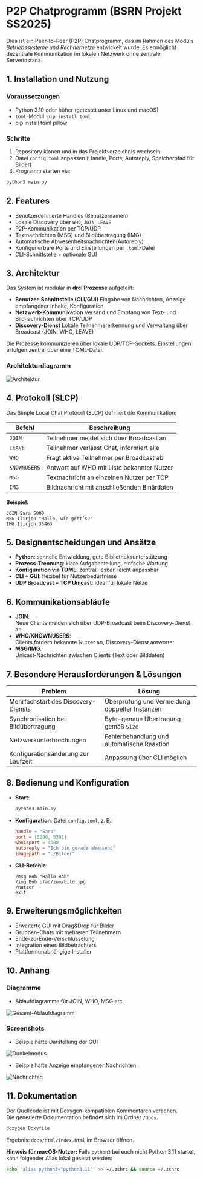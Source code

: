 # P2P Chatprogramm (BSRN Projekt SS2025)

Dies ist ein Peer-to-Peer (P2P) Chatprogramm, das im Rahmen des Moduls *Betriebssysteme und Rechnernetze* entwickelt wurde. Es ermöglicht dezentrale Kommunikation im lokalen Netzwerk ohne zentrale Serverinstanz.

## 1. Installation und Nutzung

### Voraussetzungen

- Python 3.10 oder höher (getestet unter Linux und macOS)
- `toml`-Modul: `pip install toml`
- pip install toml pillow

### Schritte

1. Repository klonen und in das Projektverzeichnis wechseln
2. Datei `config.toml` anpassen (Handle, Ports, Autoreply, Speicherpfad für Bilder)
3. Programm starten via:

```bash
python3 main.py
```

## 2. Features

- Benutzerdefinierte Handles (Benutzernamen)
- Lokale Discovery über `WHO`, `JOIN`, `LEAVE`
- P2P-Kommunikation per TCP/UDP
- Textnachrichten (MSG) und Bildübertragung (IMG)
- Automatische Abwesenheitsnachrichten(Autoreply) 
- Konfigurierbare Ports und Einstellungen per `.toml`-Datei
- CLI-Schnittstelle + optionale GUI


## 3. Architektur

Das System ist modular in **drei Prozesse** aufgeteilt:

- **Benutzer-Schnittstelle (CLI/GUI)** 
  Eingabe von Nachrichten, Anzeige empfangener Inhalte, Konfiguration
- **Netzwerk-Kommunikation** 
  Versand und Empfang von Text- und Bildnachrichten über TCP/UDP
- **Discovery-Dienst** 
  Lokale Teilnehmererkennung und Verwaltung über Broadcast (JOIN, WHO, LEAVE)

Die Prozesse kommunizieren über lokale UDP/TCP-Sockets. Einstellungen erfolgen zentral über eine TOML-Datei.

### Architekturdiagramm

![Architektur](docs/Architektur.png)

## 4. Protokoll (SLCP)

Das Simple Local Chat Protocol (SLCP) definiert die Kommunikation:

| Befehl      | Beschreibung                                    |
|-------------|-------------------------------------------------|
| `JOIN`      | Teilnehmer meldet sich über Broadcast an        |
| `LEAVE`     | Teilnehmer verlässt Chat, informiert alle       |
| `WHO`       | Fragt aktive Teilnehmer per Broadcast ab        |
| `KNOWNUSERS`| Antwort auf WHO mit Liste bekannter Nutzer      |
| `MSG`       | Textnachricht an einzelnen Nutzer per TCP       |
| `IMG`       | Bildnachricht mit anschließenden Binärdaten     |

**Beispiel:**  
```
JOIN Sara 5000
MSG Ilirjon "Hallo, wie geht’s?"
IMG Ilirjon 35463
```


## 5. Designentscheidungen und Ansätze

- **Python**: schnelle Entwicklung, gute Bibliotheksunterstützung
- **Prozess-Trennung**: klare Aufgabenteilung, einfache Wartung
- **Konfiguration via TOML**: zentral, lesbar, leicht anpassbar
- **CLI + GUI**: flexibel für Nutzerbedürfnisse
- **UDP Broadcast + TCP Unicast**: ideal für lokale Netze


## 6. Kommunikationsabläufe

- **JOIN**:  
  Neue Clients melden sich über UDP-Broadcast beim Discovery-Dienst an  
- **WHO/KNOWNUSERS**:  
  Clients fordern bekannte Nutzer an, Discovery-Dienst antwortet  
- **MSG/IMG**:  
  Unicast-Nachrichten zwischen Clients (Text oder Bilddaten)


## 7. Besondere Herausforderungen & Lösungen

| Problem                             | Lösung                                         |
|-------------------------------------|------------------------------------------------|
| Mehrfachstart des Discovery-Diensts | Überprüfung und Vermeidung doppelter Instanzen |
| Synchronisation bei Bildübertragung | Byte-genaue Übertragung gemäß `Size`           |
| Netzwerkunterbrechungen             | Fehlerbehandlung und automatische Reaktion     |
| Konfigurationsänderung zur Laufzeit | Anpassung über CLI möglich                     |


## 8. Bedienung und Konfiguration

- **Start**:
  ```bash
  python3 main.py
  ```
- **Konfiguration**: Datei `config.toml`, z. B.:
  ```toml
  handle = "Sara"
  port = [5200, 5201]
  whoisport = 4000
  autoreply = "Ich bin gerade abwesend"
  imagepath = "./Bilder"
  ```

- **CLI-Befehle**:
  ```
  /msg Bob "Hallo Bob"
  /img Bob pfad/zum/bild.jpg
  /nutzer
  exit
  ```


## 9. Erweiterungsmöglichkeiten

- Erweiterte GUI mit Drag&Drop für Bilder
- Gruppen-Chats mit mehreren Teilnehmern
- Ende-zu-Ende-Verschlüsselung
- Integration eines Bildbetrachters
- Plattformunabhängige Installer

## 10. Anhang

### Diagramme

- Ablaufdiagramme für JOIN, WHO, MSG etc.

![Gesamt-Ablaufdiagramm](docs/Ablaufdiagramm.png)


### Screenshots

- Beispielhafte Darstellung der GUI  

![Dunkelmodus](docs/dunkelmodus.png)

- Beispielhafte Anzeige empfangener Nachrichten 

![Nachrichten](docs/nachrichten.png)


## 11. Dokumentation

Der Quellcode ist mit Doxygen-kompatiblen Kommentaren versehen.  
Die generierte Dokumentation befindet sich im Ordner `/docs`.

```bash
doxygen Doxyfile
```

Ergebnis: `docs/html/index.html` im Browser öffnen.

**Hinweis für macOS-Nutzer:** Falls `python3` bei euch nicht Python 3.11 startet, kann folgender Alias lokal gesetzt werden:

```bash
echo 'alias python3="python3.11"' >> ~/.zshrc && source ~/.zshrc
```
